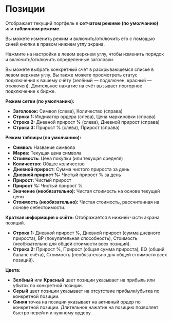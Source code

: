 # **Позиции**

Отображает текущий портфель в **сетчатом режиме (по умолчанию)** или **табличном режиме**.

Вы можете изменить режим и включить/отключить его с помощью синей кнопки в правом нижнем углу экрана.

Нажмите на настройки в левом верхнем углу, чтобы изменить порядок и включить/отключить определенные заголовки.

Вы можете выбрать конкретный счёт в раскрывающемся списке в левом верхнем углу.
Вы также можете просмотреть статус подключения к вашему счёту (зелёный — подключен, красный — отключен).
Длительное нажатие на счёт вызывает повторное подключение к бирже.

**Режим сетки (по умолчанию):**
- **Заголовок:** Символ (слева), Количество (справа)
- **Строка 1:** Индикатор ордера (слева), Цена маркировки (справа)
- **Строка 2:** Дневной прирост % (слева), Дневной прирост (справа)
- **Строка 3:** Прирост % (слева), Прирост (справа)

**Режим таблицы (по умолчанию):**
- **Символ:** Название символа
- **Марка:** Текущая цена символа
- **Стоимость:** Цена покупки (или текущая средняя)
- **Количество:** Общее количество
- **Дневной прирост:** Сумма чистого прироста за день
- **Дневной прирост %:** Чистый прирост % за день
- **Прирост:** Чистый прирост
- **Прирост %:** Чистый прирост %
- **Значение (необязательно):** Чистая стоимость на основе текущей цены
- **Стоимость (необязательно):** Чистая стоимость, рассчитанная на основе себестоимости.

**Краткая информация о счёте:**
Отображается в нижней части экрана позиций.
- **Строка 1:** Дневной прирост %, Дневной прирост (сумма дневного прироста), BP (покупательная способность), Стоимость (необязательно для общей стоимости всех позиций).
- **Строка 2:** Прирост %, Прирост (общая сумма прироста), EQ (общий баланс счёта), Стоимость (необязательно для общей стоимости всех позиций).

**Цвета:**
- **Зелёный** или **Красный** цвет позиции указывает на прибыль или убыток по конкретной позиции.
- **Серый** цвет позиции указывает на отсутствие прибыли/убытка по конкретной позиции.
- **Синяя** точка на позиции указывает на активный ордер по конкретной позиции. Длительное нажатие на позицию позволяет быстро перейти к нужному ордеру.
